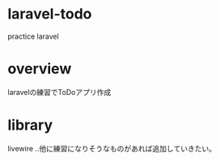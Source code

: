# laravel-todo
practice laravel

# overview
laravelの練習でToDoアプリ作成

# library
livewire
..他に練習になりそうなものがあれば追加していきたい。
